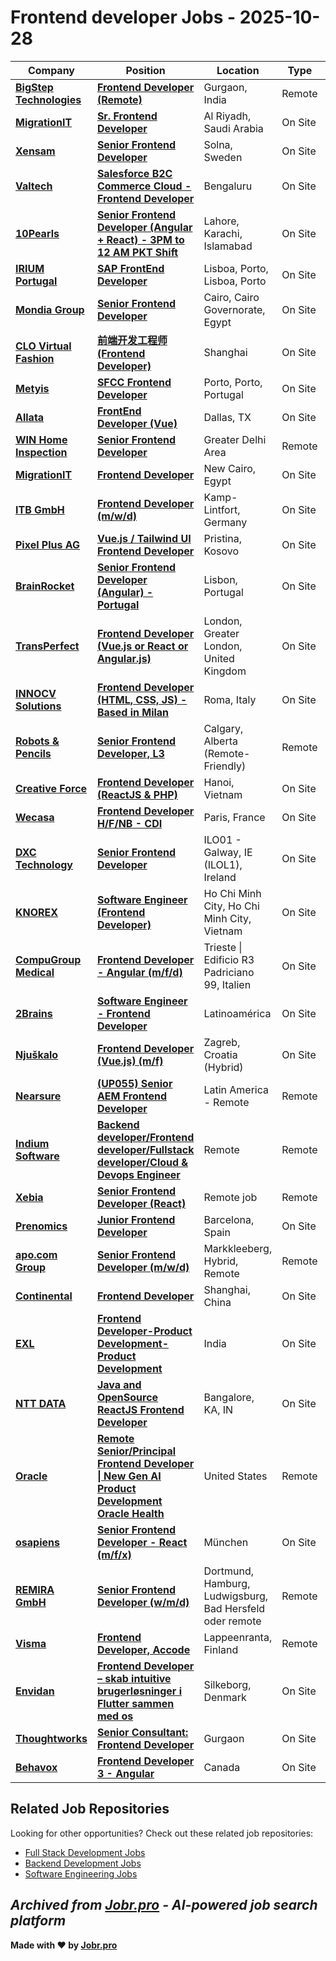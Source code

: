 # Frontend developer Jobs - 2025-10-28

| Company | Position | Location | Type | Date |
| ------- | -------- | -------- | ---- | ------ |
| **[BigStep Technologies](https://bigsteptech.com/)** | **[Frontend Developer (Remote)](https://jobr.pro/job/31069295/frontend-developer-remote?utm_source=github&utm_medium=repo&utm_campaign=github-frontend-jobs)** | Gurgaon, India | Remote | Oct 27 |
| **[MigrationIT](https://www.migrationit.com/)** | **[Sr. Frontend Developer](https://jobr.pro/job/31063649/sr-frontend-developer?utm_source=github&utm_medium=repo&utm_campaign=github-frontend-jobs)** | Al Riyadh, Saudi Arabia | On Site | Oct 27 |
| **[Xensam](https://www.xensam.com/)** | **[Senior Frontend Developer](https://jobr.pro/job/31058575/senior-frontend-developer?utm_source=github&utm_medium=repo&utm_campaign=github-frontend-jobs)** | Solna, Sweden | On Site | Oct 27 |
| **[Valtech](https://www.valtech.com/)** | **[Salesforce B2C Commerce Cloud - Frontend Developer](https://jobr.pro/job/31045890/salesforce-b2c-commerce-cloud-frontend-developer?utm_source=github&utm_medium=repo&utm_campaign=github-frontend-jobs)** | Bengaluru | On Site | Oct 27 |
| **[10Pearls](https://10pearls.com/)** | **[Senior Frontend Developer (Angular + React) - 3PM to 12 AM PKT Shift](https://jobr.pro/job/31068321/senior-frontend-developer-angular-react-3pm-to-12-am-pkt-shift?utm_source=github&utm_medium=repo&utm_campaign=github-frontend-jobs)** | Lahore, Karachi, Islamabad | On Site | Oct 27 |
| **[IRIUM Portugal](https://www.irium.pt/)** | **[SAP FrontEnd Developer](https://jobr.pro/job/31072721/sap-frontend-developer?utm_source=github&utm_medium=repo&utm_campaign=github-frontend-jobs)** | Lisboa, Porto, Lisboa, Porto | On Site | Oct 27 |
| **[Mondia Group](https://mondia.com/)** | **[Senior Frontend Developer](https://jobr.pro/job/31064159/senior-frontend-developer?utm_source=github&utm_medium=repo&utm_campaign=github-frontend-jobs)** | Cairo, Cairo Governorate, Egypt | On Site | Oct 26 |
| **[CLO Virtual Fashion](https://www.clovirtualfashion.com/)** | **[前端开发工程师 (Frontend Developer)](https://jobr.pro/job/31045590/-frontend-developer?utm_source=github&utm_medium=repo&utm_campaign=github-frontend-jobs)** | Shanghai | On Site | Oct 26 |
| **[Metyis](https://metyis.com/)** | **[SFCC Frontend Developer](https://jobr.pro/job/31044567/sfcc-frontend-developer?utm_source=github&utm_medium=repo&utm_campaign=github-frontend-jobs)** | Porto, Porto, Portugal | On Site | Oct 26 |
| **[Allata](https://www.allata.com/)** | **[FrontEnd Developer (Vue)](https://jobr.pro/job/30990974/frontend-developer-vue?utm_source=github&utm_medium=repo&utm_campaign=github-frontend-jobs)** | Dallas, TX | On Site | Oct 24 |
| **[WIN Home Inspection](https://wini.com/)** | **[Senior Frontend Developer](https://jobr.pro/job/30991224/senior-frontend-developer?utm_source=github&utm_medium=repo&utm_campaign=github-frontend-jobs)** | Greater Delhi Area | Remote | Oct 24 |
| **[MigrationIT](https://www.migrationit.com/)** | **[Frontend Developer](https://jobr.pro/job/30945453/frontend-developer?utm_source=github&utm_medium=repo&utm_campaign=github-frontend-jobs)** | New Cairo, Egypt | On Site | Oct 24 |
| **[ITB GmbH](https://www.itb-pim.de/home)** | **[Frontend Developer (m/w/d)](https://jobr.pro/job/31000410/frontend-developer-mwd?utm_source=github&utm_medium=repo&utm_campaign=github-frontend-jobs)** | Kamp-Lintfort, Germany | On Site | Oct 24 |
| **[Pixel Plus AG](https://pixel-plus.ch)** | **[Vue.js / Tailwind UI Frontend Developer](https://jobr.pro/job/30939789/vuejs-tailwind-ui-frontend-developer?utm_source=github&utm_medium=repo&utm_campaign=github-frontend-jobs)** | Pristina, Kosovo | On Site | Oct 24 |
| **[BrainRocket](https://www.brainrocket.com/)** | **[Senior Frontend Developer (Angular) - Portugal](https://jobr.pro/job/30984523/senior-frontend-developer-angular-portugal?utm_source=github&utm_medium=repo&utm_campaign=github-frontend-jobs)** | Lisbon, Portugal | On Site | Oct 24 |
| **[TransPerfect](https://www.transperfect.com/)** | **[Frontend Developer (Vue.js or React or Angular.js)](https://jobr.pro/job/30985837/frontend-developer-vuejs-or-react-or-angularjs?utm_source=github&utm_medium=repo&utm_campaign=github-frontend-jobs)** | London, Greater London, United Kingdom | On Site | Oct 24 |
| **[INNOCV Solutions](https://www.innocv.com)** | **[Frontend Developer (HTML, CSS, JS) - Based in Milan](https://jobr.pro/job/30933781/frontend-developer-html-css-js-based-in-milan?utm_source=github&utm_medium=repo&utm_campaign=github-frontend-jobs)** | Roma, Italy | On Site | Oct 23 |
| **[Robots & Pencils](https://robotsandpencils.com/)** | **[Senior Frontend Developer, L3](https://jobr.pro/job/30897276/senior-frontend-developer-l3?utm_source=github&utm_medium=repo&utm_campaign=github-frontend-jobs)** | Calgary, Alberta (Remote-Friendly) | Remote | Oct 23 |
| **[Creative Force](https://www.creativeforce.io/)** | **[Frontend Developer (ReactJS & PHP)](https://jobr.pro/job/30912746/frontend-developer-reactjs-php?utm_source=github&utm_medium=repo&utm_campaign=github-frontend-jobs)** | Hanoi, Vietnam | On Site | Oct 23 |
| **[Wecasa](https://www.wecasa.fr/)** | **[Frontend Developer H/F/NB - CDI](https://jobr.pro/job/30850779/frontend-developer-hfnb-cdi?utm_source=github&utm_medium=repo&utm_campaign=github-frontend-jobs)** | Paris, France | On Site | Oct 23 |
| **[DXC Technology](https://dxc.com/)** | **[Senior Frontend Developer](https://jobr.pro/job/30887244/senior-frontend-developer?utm_source=github&utm_medium=repo&utm_campaign=github-frontend-jobs)** | ILO01 - Galway, IE (ILOL1), Ireland | On Site | Oct 23 |
| **[KNOREX](https://www.knorex.com/)** | **[Software Engineer (Frontend Developer)](https://jobr.pro/job/30853004/software-engineer-frontend-developer?utm_source=github&utm_medium=repo&utm_campaign=github-frontend-jobs)** | Ho Chi Minh City, Ho Chi Minh City, Vietnam | On Site | Oct 23 |
| **[CompuGroup Medical](https://www.cgm.com/)** | **[Frontend Developer - Angular (m/f/d)](https://jobr.pro/job/30888184/frontend-developer-angular-mfd?utm_source=github&utm_medium=repo&utm_campaign=github-frontend-jobs)** | Trieste \| Edificio R3 Padriciano 99, Italien | On Site | Oct 23 |
| **[2Brains](https://2brains.lat/)** | **[Software Engineer - Frontend Developer](https://jobr.pro/job/30808746/software-engineer-frontend-developer?utm_source=github&utm_medium=repo&utm_campaign=github-frontend-jobs)** | Latinoamérica | On Site | Oct 22 |
| **[Njuškalo](https://www.njuskalo.hr/)** | **[Frontend Developer (Vue.js) (m/f)](https://jobr.pro/job/30785573/frontend-developer-vuejs-mf?utm_source=github&utm_medium=repo&utm_campaign=github-frontend-jobs)** | Zagreb, Croatia (Hybrid) | On Site | Oct 22 |
| **[Nearsure](https://www.nearsure.com/)** | **[(UP055) Senior AEM Frontend Developer](https://jobr.pro/job/30810654/up055-senior-aem-frontend-developer?utm_source=github&utm_medium=repo&utm_campaign=github-frontend-jobs)** | Latin America - Remote | Remote | Oct 22 |
| **[Indium Software](https://www.indiumsoftware.com/)** | **[Backend developer/Frontend developer/Fullstack developer/Cloud & Devops Engineer](https://jobr.pro/job/30762179/backend-developerfrontend-developerfullstack-developercloud-devops-engineer?utm_source=github&utm_medium=repo&utm_campaign=github-frontend-jobs)** | Remote | Remote | Oct 22 |
| **[Xebia](https://xebia.com/)** | **[Senior Frontend Developer (React)](https://jobr.pro/job/30807278/senior-frontend-developer-react?utm_source=github&utm_medium=repo&utm_campaign=github-frontend-jobs)** | Remote job | Remote | Oct 22 |
| **[Prenomics](https://prenomics.com)** | **[Junior Frontend Developer](https://jobr.pro/job/30824348/junior-frontend-developer?utm_source=github&utm_medium=repo&utm_campaign=github-frontend-jobs)** | Barcelona, Spain | On Site | Oct 22 |
| **[apo.com Group](https://group-apo.com/)** | **[Senior Frontend Developer (m/w/d)](https://jobr.pro/job/30743088/senior-frontend-developer-mwd?utm_source=github&utm_medium=repo&utm_campaign=github-frontend-jobs)** | Markkleeberg, Hybrid, Remote | Remote | Oct 22 |
| **[Continental](https://www.continental.com)** | **[Frontend Developer](https://jobr.pro/job/30825010/frontend-developer?utm_source=github&utm_medium=repo&utm_campaign=github-frontend-jobs)** | Shanghai, China | On Site | Oct 22 |
| **[EXL](https://www.exlservice.com/)** | **[Frontend Developer-Product Development-Product Development](https://jobr.pro/job/30754044/frontend-developer-product-development-product-development?utm_source=github&utm_medium=repo&utm_campaign=github-frontend-jobs)** | India | On Site | Oct 22 |
| **[NTT DATA](https://nttdata.com)** | **[Java and OpenSource ReactJS Frontend Developer](https://jobr.pro/job/30739459/java-and-opensource-reactjs-frontend-developer?utm_source=github&utm_medium=repo&utm_campaign=github-frontend-jobs)** | Bangalore, KA, IN | On Site | Oct 22 |
| **[Oracle](https://www.oracle.com/)** | **[Remote Senior/Principal Frontend Developer \| New Gen AI Product Development Oracle Health](https://jobr.pro/job/30765902/remote-seniorprincipal-frontend-developer-new-gen-ai-product-development-oracle-health?utm_source=github&utm_medium=repo&utm_campaign=github-frontend-jobs)** | United States | Remote | Oct 21 |
| **[osapiens](https://osapiens.com/)** | **[Senior Frontend Developer - React (m/f/x)](https://jobr.pro/job/30731762/senior-frontend-developer-react-mfx?utm_source=github&utm_medium=repo&utm_campaign=github-frontend-jobs)** | München | On Site | Oct 21 |
| **[REMIRA GmbH](https://www.remira.com/)** | **[Senior Frontend Developer (w/m/d)](https://jobr.pro/job/30641441/senior-frontend-developer-wmd?utm_source=github&utm_medium=repo&utm_campaign=github-frontend-jobs)** | Dortmund, Hamburg, Ludwigsburg, Bad Hersfeld oder remote | Remote | Oct 21 |
| **[Visma](https://www.visma.fi/)** | **[Frontend Developer, Accode](https://jobr.pro/job/30655089/frontend-developer-accode?utm_source=github&utm_medium=repo&utm_campaign=github-frontend-jobs)** | Lappeenranta, Finland | Remote | Oct 21 |
| **[Envidan](https://www.envidan.com/)** | **[Frontend Developer – skab intuitive brugerløsninger i Flutter sammen med os](https://jobr.pro/job/30661612/frontend-developer-skab-intuitive-brugerlsninger-i-flutter-sammen-med-os?utm_source=github&utm_medium=repo&utm_campaign=github-frontend-jobs)** | Silkeborg, Denmark | On Site | Oct 21 |
| **[Thoughtworks](https://www.thoughtworks.com/)** | **[Senior Consultant: Frontend Developer](https://jobr.pro/job/30630345/senior-consultant-frontend-developer?utm_source=github&utm_medium=repo&utm_campaign=github-frontend-jobs)** | Gurgaon | On Site | Oct 21 |
| **[Behavox](https://www.behavox.com/)** | **[Frontend Developer 3 - Angular](https://jobr.pro/job/30624012/frontend-developer-3-angular?utm_source=github&utm_medium=repo&utm_campaign=github-frontend-jobs)** | Canada | On Site | Oct 21 |

## Related Job Repositories

Looking for other opportunities? Check out these related job repositories:

- [Full Stack Development Jobs](https://github.com/jobs-jobr-pro/Full-Stack-Development-Jobs)
- [Backend Development Jobs](https://github.com/jobs-jobr-pro/Backend-Development-Jobs)
- [Software Engineering Jobs](https://github.com/jobs-jobr-pro/Software-Engineering-Jobs)



*Archived from [Jobr.pro](https://jobr.pro?utm_source=github&utm_medium=repo&utm_campaign=github-frontend-jobs) - AI-powered job search platform*
---

**Made with ❤️ by [Jobr.pro](https://jobr.pro?utm_source=github&utm_medium=repo&utm_campaign=github-frontend-jobs)**